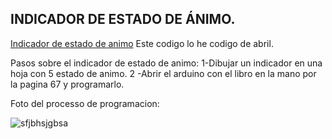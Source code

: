 ## INDICADOR DE ESTADO DE ÁNIMO.

[Indicador de estado de animo](https://github.com/jjksimp/arduino/blob/main/indicador_de_animo.ino)
Este codigo lo he codigo de abril.

Pasos sobre el indicador de estado de animo:
1-Dibujar un indicador en una hoja con 5 estado de animo.
2 -Abrir el arduino con el libro en la mano por la pagina 67 y programarlo.

Foto del processo de programacion:

![sfjbhsjgbsa](https://user-images.githubusercontent.com/90753482/144024450-2d04f4c6-7fc2-4944-828d-390a5d951864.png)
